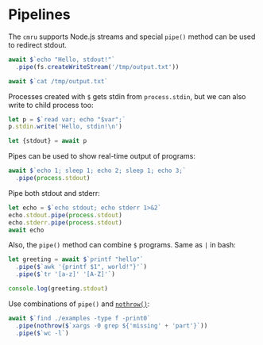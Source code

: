 # Pipelines

The `cmru` supports Node.js streams and special `pipe()` method can be used to
redirect stdout.

```js
await $`echo "Hello, stdout!"`
  .pipe(fs.createWriteStream('/tmp/output.txt'))

await $`cat /tmp/output.txt`
```

Processes created with `$` gets stdin from `process.stdin`, but we can also
write to child process too:

```js
let p = $`read var; echo "$var";`
p.stdin.write('Hello, stdin!\n')

let {stdout} = await p
```

Pipes can be used to show real-time output of programs:

```js
await $`echo 1; sleep 1; echo 2; sleep 1; echo 3;`
  .pipe(process.stdout)
```

Pipe both stdout and stderr:

```js
let echo = $`echo stdout; echo stderr 1>&2`
echo.stdout.pipe(process.stdout)
echo.stderr.pipe(process.stdout)
await echo
```

Also, the `pipe()` method can combine `$` programs. Same as `|` in bash:

```js
let greeting = await $`printf "hello"`
  .pipe($`awk '{printf $1", world!"}'`)
  .pipe($`tr '[a-z]' '[A-Z]'`)

console.log(greeting.stdout)
```

Use combinations of `pipe()` and [`nothrow()`](./globals.md#nothrow):

```js
await $`find ./examples -type f -print0`
  .pipe(nothrow($`xargs -0 grep ${'missing' + 'part'}`))
  .pipe($`wc -l`)
```
